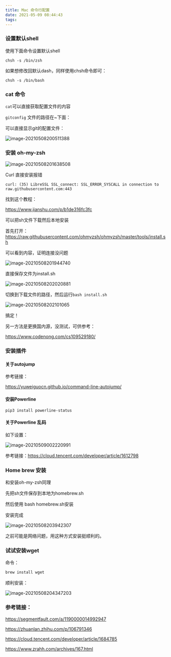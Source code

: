 ```yaml
---
title: Mac 命令行配置
date: 2021-05-09 08:44:43
tags:
---
```




### 设置默认shell

使用下面命令设置默认shell

``` shell
chsh -s /bin/zsh
```



如果想修改回默认dash，同样使用chsh命令即可：

```
chsh -s /bin/bash
```

### cat 命令



`cat`可以直接获取配置文件的内容

`gitconfig` 文件的路径在~下面：

可以直接显示git的配置文件：

![image-20210508200511388](https://tva1.sinaimg.cn/large/008i3skNgy1gqbvvwkhn4j31860iemzf.jpg)



### 安装 oh-my-zsh

![image-20210508201638508](https://tva1.sinaimg.cn/large/008i3skNgy1gqba8kgp99j31kh0u0jz2.jpg)

Curl 直接安装报错

```shell
curl: (35) LibreSSL SSL_connect: SSL_ERROR_SYSCALL in connection to raw.githubusercontent.com:443
```

找到这个教程：

https://www.jianshu.com/p/b1de316fc3fc

可以把sh文件下载然后本地安装



首先打开：https://raw.githubusercontent.com/ohmyzsh/ohmyzsh/master/tools/install.sh

可以看到内容，证明连接没问题

![image-20210508201944740](https://tva1.sinaimg.cn/large/008i3skNgy1gqbvw4lemlj318z0u0qii.jpg)

直接保存文件为install.sh

![image-20210508202020881](https://tva1.sinaimg.cn/large/008i3skNgy1gqbvw9k0ldj30gs0k014w.jpg)



切换到下载文件的路径，然后运行`bash install.sh`

![image-20210508202101065](https://tva1.sinaimg.cn/large/008i3skNgy1gqbad3gdebj317x0u0n3x.jpg)

搞定！



另一方法是更换国内源，没测试，可供参考：

https://www.codenong.com/cs109529180/

### 安装插件

#### 关于autojump

参考链接：

https://yuweiguocn.github.io/command-line-autojump/

#### 安装Powerline

```text
pip3 install powerline-status
```



#### 关于Powerline 乱码

如下设置：

![image-20210509002220991](https://tva1.sinaimg.cn/large/008i3skNgy1gqbhc6qg0ej31f60qewoc.jpg)

参考链接：https://cloud.tencent.com/developer/article/1612798





### Home brew 安装

和安装oh-my-zsh同理

先把sh文件保存到本地为homebrew.sh

然后使用 bash  homebrew.sh安装

安装完成

![image-20210508203942307](https://tva1.sinaimg.cn/large/008i3skNgy1gqbvwj2vnij316w0u046w.jpg)



之前可能是网络问题，用这种方式安装挺顺利的。



### 试试安装wget

命令：

```bash
brew install wget
```

顺利安装：

![image-20210508204347203](https://tva1.sinaimg.cn/large/008i3skNgy1gqbb0s5sdyj317d0u0k0n.jpg)



### 参考链接：

https://segmentfault.com/a/1190000014992947

https://zhuanlan.zhihu.com/p/106791346

https://cloud.tencent.com/developer/article/1684785



https://www.zrahh.com/archives/167.html